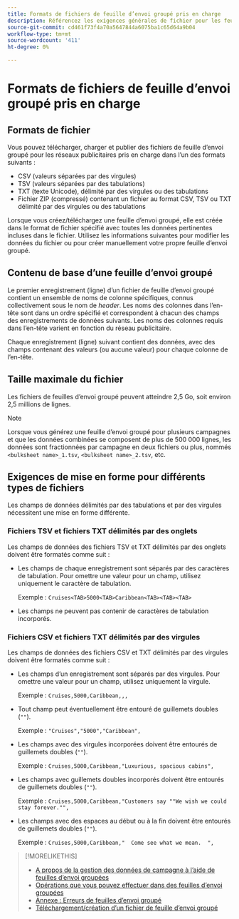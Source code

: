 ```yaml
---
title: Formats de fichiers de feuille d’envoi groupé pris en charge
description: Référencez les exigences générales de fichier pour les feuilles d’envoi groupées.
source-git-commit: cd461f73f4a70a5647844a6075ba1c65d64a9b04
workflow-type: tm+mt
source-wordcount: '411'
ht-degree: 0%

---
```


# Formats de fichiers de feuille d’envoi groupé pris en charge

## Formats de fichier

Vous pouvez télécharger, charger et publier des fichiers de feuille d’envoi groupé pour les réseaux publicitaires pris en charge dans l’un des formats suivants :

* CSV (valeurs séparées par des virgules)
* TSV (valeurs séparées par des tabulations)
* TXT (texte Unicode), délimité par des virgules ou des tabulations
* Fichier ZIP (compressé) contenant un fichier au format CSV, TSV ou TXT délimité par des virgules ou des tabulations

Lorsque vous créez/téléchargez une feuille d’envoi groupé, elle est créée dans le format de fichier spécifié avec toutes les données pertinentes incluses dans le fichier. Utilisez les informations suivantes pour modifier les données du fichier ou pour créer manuellement votre propre feuille d’envoi groupé.

## Contenu de base d’une feuille d’envoi groupé

Le premier enregistrement (ligne) d’un fichier de feuille d’envoi groupé contient un ensemble de noms de colonne spécifiques, connus collectivement sous le nom de <i>header</i>. Les noms des colonnes dans l’en-tête sont dans un ordre spécifié et correspondent à chacun des champs des enregistrements de données suivants. Les noms des colonnes requis dans l’en-tête varient en fonction du réseau publicitaire.

Chaque enregistrement (ligne) suivant contient des données, avec des champs contenant des valeurs (ou aucune valeur) pour chaque colonne de l’en-tête.

## Taille maximale du fichier

Les fichiers de feuilles d’envoi groupé peuvent atteindre 2,5 Go, soit environ 2,5 millions de lignes.

>[!NOTE]
>
>Lorsque vous générez une feuille d’envoi groupé pour plusieurs campagnes et que les données combinées se composent de plus de 500 000 lignes, les données sont fractionnées par campagne en deux fichiers ou plus, nommés `<bulksheet name>_1.tsv`, `<bulksheet name>_2.tsv`, etc.

## Exigences de mise en forme pour différents types de fichiers

Les champs de données délimités par des tabulations et par des virgules nécessitent une mise en forme différente.

### Fichiers TSV et fichiers TXT délimités par des onglets

Les champs de données des fichiers TSV et TXT délimités par des onglets doivent être formatés comme suit :

* Les champs de chaque enregistrement sont séparés par des caractères de tabulation. Pour omettre une valeur pour un champ, utilisez uniquement le caractère de tabulation.

   Exemple : `Cruises<TAB>5000<TAB>Caribbean<TAB><TAB><TAB>`

* Les champs ne peuvent pas contenir de caractères de tabulation incorporés.

### Fichiers CSV et fichiers TXT délimités par des virgules

Les champs de données des fichiers CSV et TXT délimités par des virgules doivent être formatés comme suit :

* Les champs d’un enregistrement sont séparés par des virgules. Pour omettre une valeur pour un champ, utilisez uniquement la virgule.

   Exemple : `Cruises,5000,Caribbean,,,`

* Tout champ peut éventuellement être entouré de guillemets doubles (`""`).

   Exemple :  `"Cruises","5000","Caribbean",`

* Les champs avec des virgules incorporées doivent être entourés de guillemets doubles (`""`).

   Exemple : `Cruises,5000,Caribbean,"Luxurious, spacious cabins",`

* Les champs avec guillemets doubles incorporés doivent être entourés de guillemets doubles (`""`).

   Exemple : `Cruises,5000,Caribbean,"Customers say ""We wish we could stay forever."",`

* Les champs avec des espaces au début ou à la fin doivent être entourés de guillemets doubles (`""`).

   Exemple : `Cruises,5000,Caribbean,"  Come see what we mean.  ",`

>[!MORELIKETHIS]
>
>* [A propos de la gestion des données de campagne à l’aide de feuilles d’envoi groupées](../bulksheet-about.md)
>* [Opérations que vous pouvez effectuer dans des feuilles d’envoi groupées](bulksheet-operations.md)
>* [Annexe : Erreurs de feuilles d’envoi groupé](../bulksheet-errors.md)
>* [Téléchargement/création d’un fichier de feuille d’envoi groupé](../bulksheet-download.md)

